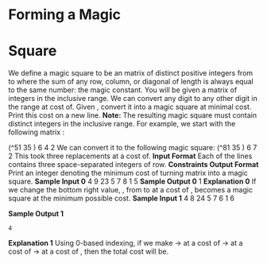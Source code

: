 # Forming a Magic

# Square

We define a magic square to be an matrix of distinct positive integers from to where the sum
of any row, column, or diagonal of length is always equal to the same number: the magic constant.
You will be given a matrix of integers in the inclusive range. We can convert any digit to
any other digit in the range at cost of. Given , convert it into a magic square at minimal
cost. Print this cost on a new line.
**Note:** The resulting magic square must contain distinct integers in the inclusive range.
For example, we start with the following matrix :

(^51  35  )
6 4 2
We can convert it to the following magic square:
(^81  35  )
6 7 2
This took three replacements at a cost of.
**Input Format**
Each of the lines contains three space-separated integers of row.
**Constraints
Output Format**
Print an integer denoting the minimum cost of turning matrix into a magic square.
**Sample Input 0**
4 9 23 5 7
8 1 5
**Sample Output 0**
1
**Explanation 0**
If we change the bottom right value, , from to at a cost of , becomes a magic
square at the minimum possible cost.
**Sample Input 1**
4 8 24 5 7
6 1 6


**Sample Output 1**

```
4
```
**Explanation 1**
Using 0-based indexing, if we make
-> at a cost of
-> at a cost of
-> at a cost of ,
then the total cost will be.


